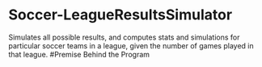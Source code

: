 # Soccer-LeagueResultsSimulator
Simulates all possible results, and computes stats and simulations for particular soccer teams in a league, given the number of games played in that league.
#Premise Behind the Program
